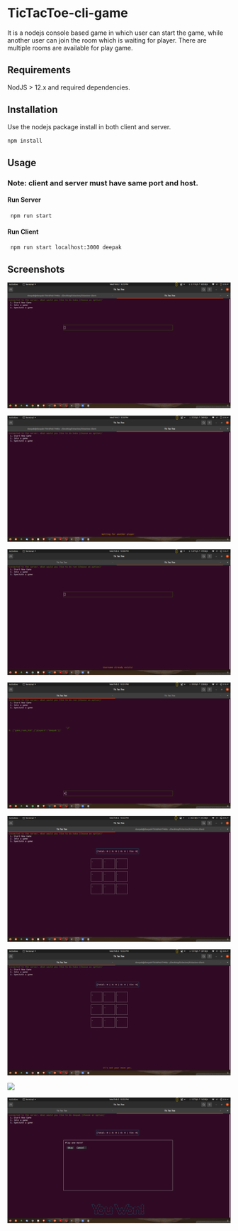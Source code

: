 # TicTacToe-cli-game

It is a nodejs console based game in which user can start the game, while another user can join the room which is waiting for player. There are multiple rooms are available for play game.

## Requirements
NodJS > 12.x and required dependencies.

## Installation

Use the nodejs package install in both client and server.

```bash
npm install
```

## Usage
### Note: client and server must have same port and host.
#### Run Server
     npm run start

#### Run Client
     npm run start localhost:3000 deepak

## Screenshots
![](assets/Screenshot%20from%202022-02-02%2021-25-53.png)

![](assets/Screenshot%20from%202022-02-02%2021-26-01.png)

![](assets/Screenshot%20from%202022-02-02%2022-00-32.png)

![](assets/Screenshot%20from%202022-02-02%2022-31-29.png)

![](assets/Screenshot%20from%202022-02-02%2022-22-32.png)

![](assets/Screenshot%20from%202022-02-02%2022-22-37.png)

![](assets/Screenshot%20from%202022-02-02%2022-22-44.png)

![](assets/Screenshot%20from%202022-02-02%2022-32-00.png)
